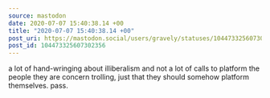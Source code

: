```yaml
---
source: mastodon
date: 2020-07-07 15:40:38.14 +00
title: "2020-07-07 15:40:38.14 +00"
post_uri: https://mastodon.social/users/gravely/statuses/104473325607302356
post_id: 104473325607302356
---
```

a lot of hand-wringing about illiberalism and not a lot of calls to platform the people they are concern trolling, just that they should somehow platform themselves. pass.


